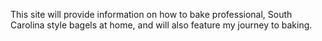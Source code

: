 This site will provide information on how to bake professional, South Carolina style bagels at home, and will also feature my journey to baking.